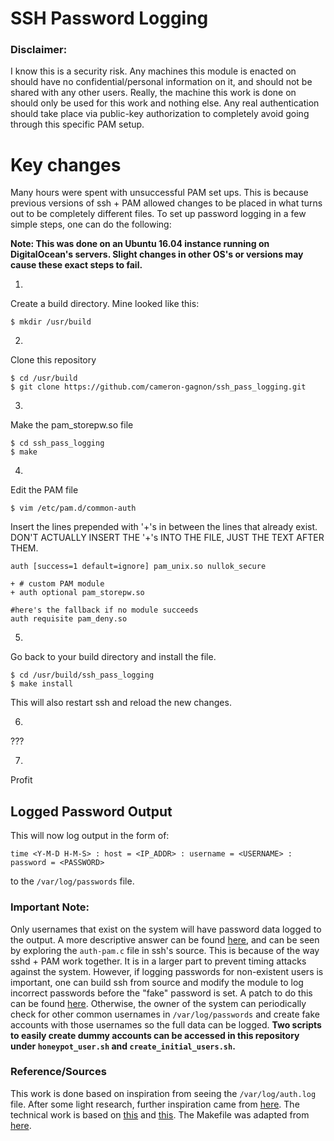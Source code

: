 # SSH Password Logging


### Disclaimer:
I know this is a security risk. Any machines this module is
enacted on should have no confidential/personal information on it, and should not be
shared with any other users. Really, the machine this work is done on
should only be used for this work and nothing else. Any real authentication should
take place via public-key authorization to completely avoid going through this
specific PAM setup.


# Key changes
Many hours were spent with unsuccessful PAM set ups. This is because previous
versions of ssh + PAM allowed changes to be placed in what turns out to be
completely different files.  To set up password logging in a few simple steps,
one can do the following:

__Note: This was done on an Ubuntu 16.04 instance running on DigitalOcean's
servers. Slight changes in other OS's or versions may cause these exact steps
to fail.__

1.
Create a build directory. Mine looked like this:
```
$ mkdir /usr/build
```

2.
Clone this repository
```
$ cd /usr/build
$ git clone https://github.com/cameron-gagnon/ssh_pass_logging.git
```

3.
Make the pam_storepw.so file
```
$ cd ssh_pass_logging
$ make
```

4.
Edit the PAM file
```
$ vim /etc/pam.d/common-auth
```

Insert the lines prepended with '+'s in between the lines that already exist. DON'T ACTUALLY INSERT THE '+'s INTO THE FILE, JUST THE TEXT AFTER THEM.
```
auth [success=1 default=ignore] pam_unix.so nullok_secure

+ # custom PAM module
+ auth optional pam_storepw.so

#here's the fallback if no module succeeds
auth requisite pam_deny.so
```

5.
Go back to your build directory and install the file.

```
$ cd /usr/build/ssh_pass_logging
$ make install
```

This will also restart ssh and reload the new changes.

6.
???

7.
Profit


## Logged Password Output

This will now log output in the form of:

```time <Y-M-D H-M-S> : host = <IP_ADDR> : username = <USERNAME> : password = <PASSWORD>```

to the `/var/log/passwords` file.


### Important Note:
Only usernames that exist on the system will have password data logged to the
output. A more descriptive answer can be found
[here](https://superuser.com/questions/900417/pam-exec-so-doesnt-write-password-to-script-when-expose-authtok-is-enabled),
and can be seen by exploring the `auth-pam.c` file in ssh's source.
This is because of the way sshd + PAM work together. It is in a larger part to
prevent timing attacks against the system. However, if logging passwords for
non-existent users is important, one can build ssh from source and modify the
module to log incorrect passwords before the "fake" password is set. A patch to
do this can be found [here](https://gist.github.com/sjmurdoch/1572229).
Otherwise, the owner of the system can periodically check for other common
usernames in `/var/log/passwords` and create fake accounts with those usernames
so the full data can be logged. __Two scripts to easily create dummy accounts can be
accessed in this repository under `honeypot_user.sh` and `create_initial_users.sh`.__


### Reference/Sources
This work is done based on inspiration from seeing the `/var/log/auth.log` file.
After some light research, further inspiration came from
[here](https://www.symantec.com/connect/articles/analyzing-malicious-ssh-login-attempts).
The technical work is based on [this](https://silicon-verl.de/home/flo/software/pamcifs.html)
and [this](http://www.adeptus-mechanicus.com/codex/logsshp/logsshp.html).
The Makefile was adapted from [here](https://github.com/yuex/pam-script/blob/master/Makefile).
